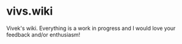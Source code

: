 # vivs.wiki

Vivek's wiki. Everything is a work in progress and I would love your feedback and/or enthusiasm!
